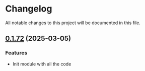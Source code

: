 # Changelog

All notable changes to this project will be documented in this file.

## [0.1.72]() (2025-03-05)

### Features

* Init module with all the code
